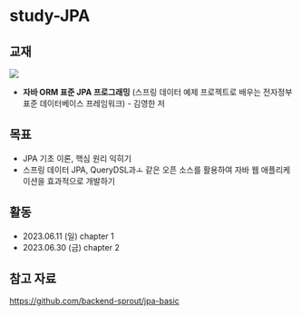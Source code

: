 # study-JPA

## 교재
![](http://image.yes24.com/goods/19040233/300x0)
- **자바 ORM 표준 JPA 프로그래밍** (스프링 데이터 예제 프로젝트로 배우는 전자정부 표준 데이터베이스 프레임워크) - 김영한 저

## 목표
- JPA 기초 이론, 핵심 원리 익히기
- 스프링 데이터 JPA, QueryDSL과ㅗ 같은 오픈 소스를 활용하여 자바 웹 애플리케이션을 효과적으로 개발하기

## 활동
- 2023.06.11 (일) chapter 1
- 2023.06.30 (금) chapter 2

## 참고 자료
https://github.com/backend-sprout/jpa-basic
